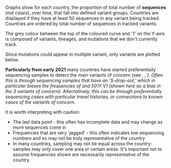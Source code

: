 Graphs show for each country, the proportion of total number of **sequences** (*not cases*), over time, that fall into defined variant groups. Countries are displayed if they have at least 50 sequences in any variant being tracked. Countries are ordered by total number of sequences in tracked variants.

The grey colour between the top of the coloured curve and '1' on the Y-axis is composed of variants, lineages, and mutations that we don't currently track.

Since mutations could appear in multiple variant, only variants are plotted below.

<!-- Sequences with the 69 deletion or a mutation at <AaMut mut={'S:E484'}/> in Spike are not shown on these plots as they commonly are found in other varaints (<Var name="20A/S:439K"/>, <Var name="S:Y453F"/>, and <Var name="S:N501"/> for <AaMut mut={'S:H69-'}/>; <Var name="S:N501"/> for <AaMut mut={'S:E484'}/>), so they would be 'double-plotted'. -->

**Particularly from early 2021** many countries have started preferentially sequencing samples to detect the main variants of concern (see <Var name="20I/501Y.V1" prefix=""/>, <Var name="20H/501Y.V2" prefix=""/>, <Var name="20J/501Y.V3" prefix=""/>). Often this is through sequencing samples that have an 'S-drop-out,' which in particular biases the frequencies of <Var name="20A/S:439K"/> and 501Y.V1 (shown here as a bias in the 3 variants of concern). Alternatively, this can be through preferentially sequencing cases with particular travel histories, or connections to known cases of the variants of concern.

It is worth interpreting with caution:
- The last data point - this often has incomplete data and may change as more sequences come in
- Frequencies that are very 'jagged' - this often indicates low sequencing numbers and so may not be truly representative of the country
- In many countries, sampling may not be equal across the country: samples may only cover one area or certain areas. It's important not to assume frequencies shown are necessarily representative of the country.

